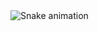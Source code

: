<img src="https://raw.githubusercontent.com/azdrenymeri/azdrenymeri/output/snake.svg" alt="Snake animation" />
